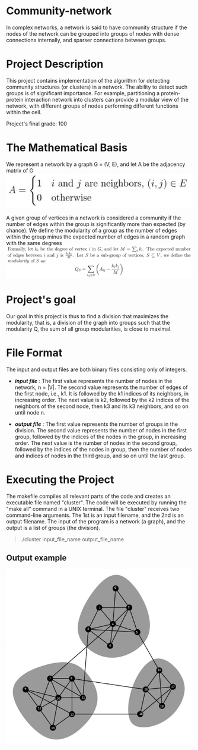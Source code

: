 # Community-network

In complex networks, a network is said to have community structure if the nodes of the
network can be grouped into groups of nodes with dense connections internally, and sparser
connections between groups.

# Project Description
This project contains implementation of the algorithm for detecting community structures (or clusters) in a network.
The ability to detect such groups is of significant importance. For example, partitioning a protein-protein interaction network into clusters can provide a modular view of the network, with different groups of nodes performing different functions within the cell.

Project's final grade: 100


# The Mathematical Basis

We represent a network by a graph G = (V, E), and let A be the adjacency matrix of G
![alt tag](https://github.com/shonsalamon/community-network/blob/main/Images/A%20definition.JPG)



A given group of vertices in a network is considered a community if the number of edges
within the group is significantly more than expected (by chance). We define the modularity
of a group as the number of edges within the group minus the expected number of edges in
a random graph with the same degrees
![alt tag](https://github.com/shonsalamon/community-network/blob/main/Images/Q%20definition.JPG)


# Project's goal 
Our goal in this project is thus to find a division that maximizes the modularity, that
is, a division of the graph into groups such that the modularity Q, the sum of all group
modularities, is close to maximal.

# File Format
The input and output files are both binary files consisting only of integers.
* _**input file**_ :
The first value represents the number of nodes in the network, n = |V|. 
The second value represents the number of edges of the first node, i.e., k1. It is followed by
the k1 indices of its neighbors, in increasing order.
The next value is k2, followed by the k2 indices of the neighbors of the second node, then k3
and its k3 neighbors, and so on until node n.

* _**output file**_ :
The first value represents the number of groups in the division.
The second value represents the number of nodes in the first group, followed by the indices
of the nodes in the group, in increasing order.
The next value is the number of nodes in the second group, followed by the indices of the
nodes in group, then the number of nodes and indices of nodes in the third group, and so
on until the last group.
# Executing the Project
The makefile compiles all relevant parts of the code and creates an executable file named "cluster". The code will be executed by running the "make all" command in a UNIX terminal. The file "cluster" receives two command-line arguments. The 1st is an input filename, and the 2nd is an
output filename. The input of the program is a network (a graph), and the output is a list
of groups (the division).
>./cluster input_file_name output_file_name
## Output example  
![alt tag](https://github.com/shonsalamon/community-network/blob/main/Images/graph_example.png)

